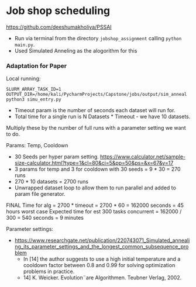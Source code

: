 # Job shop scheduling #
https://github.com/deeshumakholiya/PSSAI
- Run via terminal from the directory `jobshop_assignment` calling `python main.py`.
- Used Simulated Anneling as the alogorithm for this

### Adaptation for Paper
Local running: 
```commandline
SLURM_ARRAY_TASK_ID=1 OUTPUT_DIR=/home/kali/PycharmProjects/Capstone/jobs/output/sim_anneal python3 simu_entry.py                 
```
* Timeout param is the number of seconds each dataset will run for.
* Total time for a single run is N Datasets * Timeout - we have 10 datasets. 


Multiply these by the number of full runs with a parameter setting we want to do.

Params: Temp, Cooldown
* 30 Seeds per hyper param setting. https://www.calculator.net/sample-size-calculator.html?type=1&cl=80&ci=5&pp=50&ps=&x=67&y=17
* 3 params for temp and 3 for cooldown with 30 seeds = 9 * 30 = 270 runs
* 270 * 10 datasets = 2700 runs
* Unwrapped dataset loop to allow them to run parallel and added to param file generator.

FINAL Time for alg = 2700 * timeout = 2700 * 60 = 162000 seconds = 45 hours worst case
Expected time for est 300 tasks concurrent = 162000 / 300 = 540 seconds = 9 minutes


Parameter settings:
* https://www.researchgate.net/publication/220743071_Simulated_annealing_its_parameter_settings_and_the_longest_common_subsequence_problem
  * In [14] the author suggests to use a high initial temperature and a cooldown factor between 0.8 and 0.99 for solving optimization problems in practice.  
  * 14] K. Weicker. Evolution¨are Algorithmen. Teubner Verlag, 2002.
